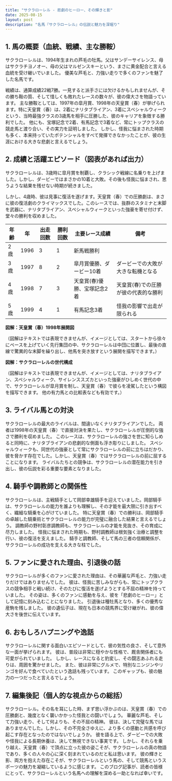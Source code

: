 ```yaml
---
title: "サクラローレル - 悲劇のヒーロー、その輝きと影"
date: 2025-08-15
layout: post
description: "名馬『サクラローレル』の伝説と魅力を深堀り"
---
```


## 1. 馬の概要（血統、戦績、主な勝鞍）

サクラローレルは、1994年生まれの芦毛の牡馬。父はサンデーサイレンス、母はサクラチヨノオー、母の父はマルゼンスキーという、まさに黄金配合と言える血統を受け継いでいました。  優美な芦毛と、力強い走りで多くのファンを魅了した名馬です。

戦績は、通算成績22戦7勝。一見すると派手さには欠けるかもしれませんが、その勝ち鞍の質、そして惜しくも敗れたレースの数々が、彼の偉大さを物語っています。  主な勝鞍としては、1997年の皐月賞、1998年の天皇賞（春）が挙げられます。特に天皇賞（春）は、2着にナリタブライアン、3着にスペシャルウィークという、当時最強クラスの3歳馬を相手に圧勝した、彼のキャリアを象徴する勝利でした。  他にも、宝塚記念で2着、有馬記念で3着など、常にトップクラスの競走馬と渡り合い、その実力を証明しました。  しかし、怪我に悩まされた時期も多く、本来持っていたポテンシャルをすべて発揮できなかったことが、彼の生涯における大きな悲劇と言えるでしょう。


## 2. 成績と活躍エピソード（図表があれば出力）

サクラローレルは、3歳時に皐月賞を制覇し、クラシック戦線に名乗りを上げました。しかし、ダービーではまさかの10着と大敗。その後も怪我に悩まされ、思うような結果を残せない時期が続きました。

しかし、4歳時、彼は見事に復活を遂げます。天皇賞（春）での圧勝劇は、まさに彼の復活劇のクライマックスでした。このレースでは、抜群のスタミナと末脚を武器に、ナリタブライアン、スペシャルウィークといった強豪を寄せ付けず、堂々の勝利を収めました。

| 年齢 | 年 | 出走回数 | 勝利回数 | 主要レース成績 | 備考 |
|---|---|---|---|---|---|
| 2歳 | 1996 | 3 | 1 | 新馬戦勝利 |  |
| 3歳 | 1997 | 8 | 2 | 皐月賞優勝、ダービー10着 |  ダービーでの大敗が大きな転機となる |
| 4歳 | 1998 | 7 | 3 | 天皇賞(春)優勝、宝塚記念2着 | 天皇賞(春)での圧勝が彼の代表的な勝利 |
| 5歳 | 1999 | 4 | 1 | 有馬記念3着 | 怪我の影響で出走が限られる |


**図解：天皇賞（春）1998年展開図**

（図解はテキストでは表現できませんが、イメージとしては、スタートから徐々にペースを上げていく先行集団の中、サクラローレルは中団に位置し、最後の直線で驚異的な末脚を繰り出し、他馬を突き放すという展開を描写できます。）

**図解：サクラローレルの世代構成**

（図解はテキストでは表現できませんが、イメージとしては、ナリタブライアン、スペシャルウィーク、サイレンススズカといった強豪がひしめく世代の中で、サクラローレルが皐月賞を制し、天皇賞（春）で彼らを凌駕したという構図を描写できます。  他の有力馬との比較表なども有効です。）


## 3. ライバル馬との対決

サクラローレルの最大のライバルは、間違いなくナリタブライアンでした。  両者は1998年の天皇賞（春）で直接対決を果たし、サクラローレルが圧倒的な強さで勝利を収めました。  このレースは、サクラローレルの強さを世に知らしめると同時に、ナリタブライアンの悲劇的な側面も浮き彫りにしました。  スペシャルウィークも、同世代の強豪として常にサクラローレルの前に立ちはだかり、彼を脅かす存在でした。しかし、天皇賞（春）ではサクラローレルの前に屈することになります。  ライバルたちとの競争は、サクラローレルの潜在能力を引き出し、彼の伝説を彩る重要な要素となりました。


## 4. 騎手や調教師との関係性

サクラローレルは、主戦騎手として岡部幸雄騎手を迎えていました。岡部騎手は、サクラローレルの能力を誰よりも理解し、その才能を最大限に引き出すべく、繊細な騎乗を心がけていました。  特に天皇賞（春）での勝利は、岡部騎手の卓越した騎乗術とサクラローレルの能力が完璧に融合した結果と言えるでしょう。  調教師の野村彰彦調教師も、サクラローレルの才能を見抜き、その育成に尽力しました。  怪我に悩まされた時期も、野村調教師は根気強く治療と調整を行い、彼の復活を支えました。  騎手と調教師、そして馬の三者の信頼関係が、サクラローレルの成功を支える大きな柱でした。


## 5. ファンに愛された理由、引退後の話

サクラローレルが多くのファンに愛された理由は、その華麗な芦毛と、力強い走りだけではありませんでした。  彼は、怪我に苦しみながらも、常にトップクラスの競争相手と戦い続け、そのたびに復活を遂げようとする不屈の精神を持っていました。  その姿は、多くのファンに感動を与え、彼を「悲劇のヒーロー」として記憶に刻み込むことになりました。  引退後は種牡馬となり、多くの優秀な産駒を残しました。  彼の遺伝子は、現在も日本の競馬界に受け継がれ、彼の偉大さを後世に伝えています。


## 6. おもしろハプニングや逸話

サクラローレルに関する面白いエピソードとして、彼の気性の良さ、そして意外な一面が挙げられます。  彼は、普段は非常に穏やかな性格で、厩舎関係者にも可愛がられていました。  しかし、レースになると豹変し、その闘志あふれる走りは、周囲を驚かせました。  また、彼は非常にグルメで、特別なニンジンやリンゴを好んで食べていたという逸話も残っています。  このギャップも、彼の魅力の一つだったと言えるでしょう。


## 7. 編集後記（個人的な視点からの総括）

サクラローレル。その名を耳にした時、まず思い浮かぶのは、天皇賞（春）での圧勝劇と、幾度となく襲いかかった怪我との闘いでしょう。  華麗な芦毛、そして力強い走り、そして何よりも、その不屈の精神。  彼は、決して完璧な馬ではありませんでした。しかし、その不完全さゆえに、より多くの感動と共感を呼び起こす存在となったのではないでしょうか。  彼を語る上で、ダービーでの大敗や怪我による長期休養は、決して無視できない事実です。  しかし、それらを乗り越え、天皇賞（春）で頂点に立った彼の姿こそが、サクラローレルの真の物語であり、多くの人々の心に深く刻まれているのだと私は思います。  彼の輝きと影、両方を抱えた存在こそが、サクラローレルという馬の、そして競馬というスポーツの魅力を凝縮しているように感じます。  このブログ記事が、読者の皆様にとって、サクラローレルという名馬への理解を深める一助となれば幸いです。
